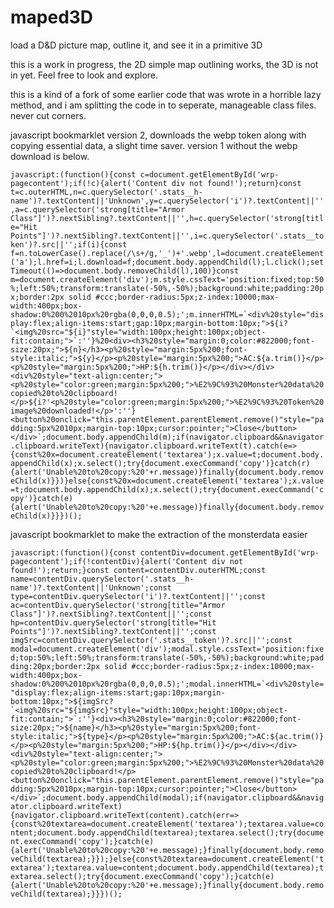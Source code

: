 # maped3D
load a D&amp;D picture map, outline it, and see it in a primitive 3D

this is a work in progress, the 2D simple map outlining works, the 3D is not in yet.  Feel free to look and explore.

this is a kind of a fork of some earlier code that was wrote in a horrible lazy method, and i am splitting the code in to seperate, manageable class files.  never cut corners.

javascript bookmarklet version 2, downloads the webp token along with copying essential data, a slight time saver.  version 1 without the webp download is below.

``
javascript:(function(){const c=document.getElementById('wrp-pagecontent');if(!c){alert('Content div not found!');return}const t=c.outerHTML,n=c.querySelector('.stats__h-name')?.textContent||'Unknown',y=c.querySelector('i')?.textContent||'',a=c.querySelector('strong[title="Armor Class"]')?.nextSibling?.textContent||'',h=c.querySelector('strong[title="Hit Points"]')?.nextSibling?.textContent||'',i=c.querySelector('.stats__token')?.src||'';if(i){const f=n.toLowerCase().replace(/\s+/g,'_')+'.webp',l=document.createElement('a');l.href=i;l.download=f;document.body.appendChild(l);l.click();setTimeout(()=>document.body.removeChild(l),100)}const m=document.createElement('div');m.style.cssText='position:fixed;top:50%;left:50%;transform:translate(-50%,-50%);background:white;padding:20px;border:2px solid #ccc;border-radius:5px;z-index:10000;max-width:400px;box-shadow:0%200%2010px%20rgba(0,0,0,0.5);';m.innerHTML=`<div%20style="display:flex;align-items:start;gap:10px;margin-bottom:10px;">${i?`<img%20src="${i}"style="width:100px;height:100px;object-fit:contain;">`:''}%20<div><h3%20style="margin:0;color:#822000;font-size:20px;">${n}</h3><p%20style="margin:5px%200;font-style:italic;">${y}</p><p%20style="margin:5px%200;">AC:${a.trim()}</p><p%20style="margin:5px%200;">HP:${h.trim()}</p></div></div><div%20style="text-align:center;"><p%20style="color:green;margin:5px%200;">%E2%9C%93%20Monster%20data%20copied%20to%20clipboard!</p>${i?'<p%20style="color:green;margin:5px%200;">%E2%9C%93%20Token%20image%20downloaded!</p>':''}<button%20onclick="this.parentElement.parentElement.remove()"style="padding:5px%2010px;margin-top:10px;cursor:pointer;">Close</button></div>`;document.body.appendChild(m);if(navigator.clipboard&&navigator.clipboard.writeText){navigator.clipboard.writeText(t).catch(e=>{const%20x=document.createElement('textarea');x.value=t;document.body.appendChild(x);x.select();try{document.execCommand('copy')}catch(r){alert('Unable%20to%20copy:%20'+r.message)}finally{document.body.removeChild(x)}})}else{const%20x=document.createElement('textarea');x.value=t;document.body.appendChild(x);x.select();try{document.execCommand('copy')}catch(e){alert('Unable%20to%20copy:%20'+e.message)}finally{document.body.removeChild(x)}}})();
``

javascript bookmarklet to make the extraction of the monsterdata easier

``
javascript:(function(){const contentDiv=document.getElementById('wrp-pagecontent');if(!contentDiv){alert('Content div not found!');return;}const content=contentDiv.outerHTML;const name=contentDiv.querySelector('.stats__h-name')?.textContent||'Unknown';const type=contentDiv.querySelector('i')?.textContent||'';const ac=contentDiv.querySelector('strong[title="Armor Class"]')?.nextSibling?.textContent||'';const hp=contentDiv.querySelector('strong[title="Hit Points"]')?.nextSibling?.textContent||'';const imgSrc=contentDiv.querySelector('.stats__token')?.src||'';const modal=document.createElement('div');modal.style.cssText='position:fixed;top:50%;left:50%;transform:translate(-50%,-50%);background:white;padding:20px;border:2px solid #ccc;border-radius:5px;z-index:10000;max-width:400px;box-shadow:0%200%2010px%20rgba(0,0,0,0.5);';modal.innerHTML=`<div%20style="display:flex;align-items:start;gap:10px;margin-bottom:10px;">${imgSrc?`<img%20src="${imgSrc}"style="width:100px;height:100px;object-fit:contain;">`:''}<div><h3%20style="margin:0;color:#822000;font-size:20px;">${name}</h3><p%20style="margin:5px%200;font-style:italic;">${type}</p><p%20style="margin:5px%200;">AC:${ac.trim()}</p><p%20style="margin:5px%200;">HP:${hp.trim()}</p></div></div><div%20style="text-align:center;"><p%20style="color:green;margin:5px%200;">%E2%9C%93%20Monster%20data%20copied%20to%20clipboard!</p><button%20onclick="this.parentElement.parentElement.remove()"style="padding:5px%2010px;margin-top:10px;cursor:pointer;">Close</button></div>`;document.body.appendChild(modal);if(navigator.clipboard&&navigator.clipboard.writeText){navigator.clipboard.writeText(content).catch(err=>{const%20textarea=document.createElement('textarea');textarea.value=content;document.body.appendChild(textarea);textarea.select();try{document.execCommand('copy');}catch(e){alert('Unable%20to%20copy:%20'+e.message);}finally{document.body.removeChild(textarea);}});}else{const%20textarea=document.createElement('textarea');textarea.value=content;document.body.appendChild(textarea);textarea.select();try{document.execCommand('copy');}catch(e){alert('Unable%20to%20copy:%20'+e.message);}finally{document.body.removeChild(textarea);}}})();
``
